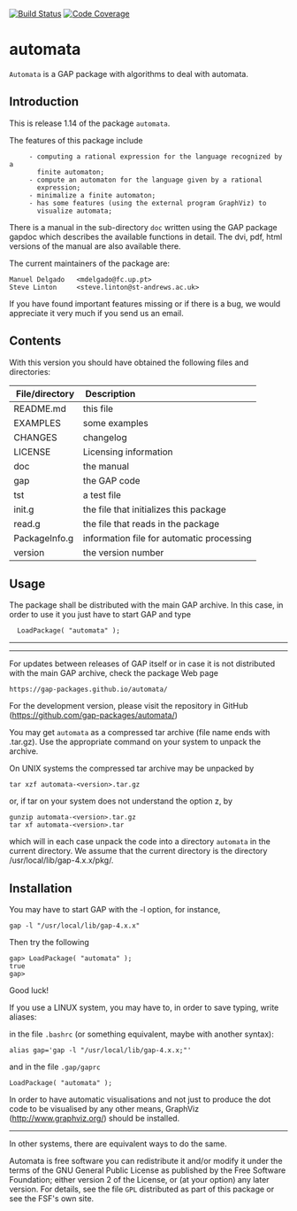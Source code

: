 [![Build Status](https://github.com/gap-packages/automata/workflows/CI/badge.svg?branch=master)](https://github.com/gap-packages/automata/actions?query=workflow%3ACI+branch%3Amaster)
[![Code Coverage](https://codecov.io/github/gap-packages/automata/coverage.svg?branch=master&token=)](https://codecov.io/gh/gap-packages/automata)

automata
========

`Automata` is a GAP package with algorithms to deal with automata.

Introduction
------------

This is release 1.14 of  the package `automata`.

The features of this package include

         - computing a rational expression for the language recognized by a
           finite automaton;
         - compute an automaton for the language given by a rational
           expression;
         - minimalize a finite automaton;
         - has some features (using the external program GraphViz) to
           visualize automata;

There is a manual in the sub-directory `doc` written using the GAP package
gapdoc which describes the available functions in detail. The dvi, pdf, html
versions of the manual are also available there.

The current maintainers of the package are:

    Manuel Delgado   <mdelgado@fc.up.pt>
    Steve Linton     <steve.linton@st-andrews.ac.uk>

If you  have found important features missing or if there is a bug, we would appreciate it very much if you send us an email.

Contents
--------
With this version you should have obtained the following files and
directories:

| File/directory | Description |
|:-----|:------|
|README.md|   this file|
|EXAMPLES|	some examples|
|CHANGES|	changelog|
|LICENSE|	Licensing information|
|doc  |	the manual|
|gap  |the GAP code|
|tst  |	a test file|
|init.g| the file that initializes this package|
|read.g |         		the file that reads in the package|
|PackageInfo.g	| information file for automatic processing|
|version	|the version number|

Usage
-----
The package shall be distributed with the main GAP archive. In this case, in
order to use it you just have to start GAP and type

      LoadPackage( "automata" );

------------------------------
------------------------------
For updates between releases of GAP itself or in case it is not distributed
with the main GAP archive, check the package Web page

    https://gap-packages.github.io/automata/

For the development version, please visit the repository in GitHub (https://github.com/gap-packages/automata/)

You may get `automata` as a compressed tar archive (file name ends with
.tar.gz). Use the appropriate command on your system to unpack the
archive.

On UNIX systems the compressed tar archive may be unpacked by

    tar xzf automata-<version>.tar.gz

or, if tar on your system does not understand the option z, by

    gunzip automata-<version>.tar.gz
    tar xf automata-<version>.tar

which will in each case unpack the code into a directory `automata`
in the current directory. We assume that the current directory is the
directory /usr/local/lib/gap-4.x.x/pkg/.

Installation
------------

You may have to start GAP with the -l option, for instance,

    gap -l "/usr/local/lib/gap-4.x.x"

Then try the following

    gap> LoadPackage( "automata" ); 
    true
    gap>

Good luck!

If you use a LINUX system, you may have to, in order to save typing, write
aliases: 

in the file `.bashrc` (or something equivalent, maybe with another syntax): 

    alias gap='gap -l "/usr/local/lib/gap-4.x.x;"'

and in the file `.gap/gaprc`

    LoadPackage( "automata" ); 


In order to have automatic visualisations and not just to produce the dot code to be visualised by any other means, GraphViz (http://www.graphviz.org/) should be installed.

----------
In other systems, there are equivalent ways to do the same.

Automata is free software you can redistribute it and/or modify it
under the terms of the GNU General Public License as published by the
Free Software Foundation; either version 2 of the License, or (at your
option) any later version. For details, see the file `GPL` distributed
as part of this package or see the FSF's own site.



